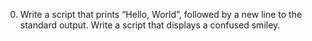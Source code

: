 0. Write a script that prints “Hello, World”, followed by a new line to the standard output.
Write a script that displays a confused smiley.
